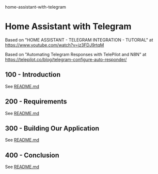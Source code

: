 home-assistant-with-telegram
# Home Assistant with Telegram

Based on "HOME ASSISTANT - TELEGRAM INTEGRATION - TUTORIAL" at https://www.youtube.com/watch?v=jz3FDJ9rtqM

Based on "Automating Telegram Responses with TelePilot and N8N" at https://telepilot.co/blog/telegram-configure-auto-responder/

## 100 - Introduction

See [README.md](./100/README.md)

## 200 - Requirements

See [README.md](./200/README.md)

## 300 - Building Our Application

See [README.md](./300/README.md)

## 400 - Conclusion

See [README.md](./400/README.md)
